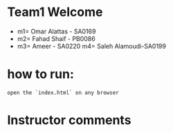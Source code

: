 # Team1 Welcome
* m1= Omar Alattas - SA0169
* m2= Fahad Shaif  - PB0086 
* m3= Ameer        - SA0220
  m4= Saleh Alamoudi-SA0199

# 

# how to run:
```
open the `index.html` on any browser
```

# Instructor comments
>
>
>